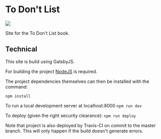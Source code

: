 # To Don't List

![](https://travis-ci.org/BUREAUDONALD-ORG/to-dont-list.svg?branch=master)

Site for the To Don't List book.

## Technical

This site is build using GatsbyJS.

For building the project [NodeJS](http://www.nodejs.org) is required.

The project dependencies themselves can then be installed with the command:

```npm install```

To run a local development server at localhost:8000
```npm run dev```

To deploy (given the right security clearance):
```npm run deploy```

Note that project is also deployed by Travis-CI on commit to the master branch.
This will only happen if the build doesn't generate errors.
